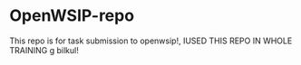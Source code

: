 # OpenWSIP-repo
This repo is for task submission to openwsip!, IUSED THIS REPO IN WHOLE TRAINING
g bilkul!
